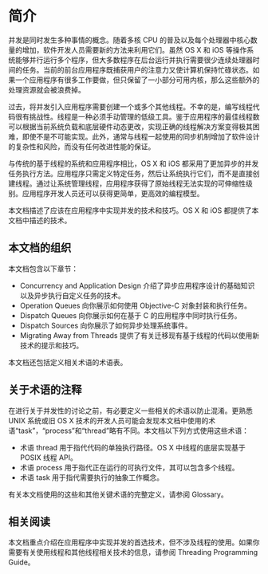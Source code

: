 # 简介

并发是同时发生多种事情的概念。随着多核 CPU 的普及以及每个处理器中核心数量的增加，软件开发人员需要新的方法来利用它们。虽然 OS X 和 iOS 等操作系统能够并行运行多个程序，但大多数程序在后台运行并执行需要很少连续处理器时间的任务。当前的前台应用程序既捕获用户的注意力又使计算机保持忙碌状态。如果一个应用程序有很多工作要做，但只保留了一小部分可用内核，那么这些额外的处理资源就会被浪费掉。

过去，将并发引入应用程序需要创建一个或多个其他线程。不幸的是，编写线程代码很有挑战性。线程是一种必须手动管理的低级工具。鉴于应用程序的最佳线程数可以根据当前系统负载和底层硬件动态更改，实现正确的线程解决方案变得极其困难，即使不是不可能实现。此外，通常与线程一起使用的同步机制增加了软件设计的复杂性和风险，而没有任何改进性能的保证。

与传统的基于线程的系统和应用程序相比，OS X 和 iOS 都采用了更加异步的并发任务执行方法。应用程序只需定义特定任务，然后让系统执行它们，而不是直接创建线程。通过让系统管理线程，应用程序获得了原始线程无法实现的可伸缩性级别。应用程序开发人员还可以获得更简单，更高效的编程模型。

本文档描述了应该在应用程序中实现并发的技术和技巧。OS X 和 iOS 都提供了本文档中描述的技术。

## 本文档的组织

本文档包含以下章节：

- Concurrency and Application Design 介绍了异步应用程序设计的基础知识以及异步执行自定义任务的技术。
- Operation Queues 向你展示如何使用 Objective-C 对象封装和执行任务。
- Dispatch Queues 向你展示如何在基于 C 的应用程序中同时执行任务。
- Dispatch Sources 向你展示了如何异步处理系统事件。
- Migrating Away from Threads 提供了有关迁移现有基于线程的代码以使用新技术的提示和技巧。

本文档还包括定义相关术语的术语表。

## 关于术语的注释

在进行关于并发性的讨论之前，有必要定义一些相关的术语以防止混淆。更熟悉 UNIX 系统或旧 OS X 技术的开发人员可能会发现本文档中使用的术语“task”，“process”和“thread”略有不同。本文档以下列方式使用这些术语：

- 术语 thread 用于指代代码的单独执行路径。OS X 中线程的底层实现基于 POSIX 线程 API。
- 术语 process 用于指代正在运行的可执行文件，其可以包含多个线程。
- 术语 task 用于指代需要执行的抽象工作概念。

有关本文档使用的这些和其他关键术语的完整定义，请参阅 Glossary。

## 相关阅读

本文档重点介绍在应用程序中实现并发的首选技术，但不涉及线程的使用。如果你需要有关使用线程和其他线程相关技术的信息，请参阅 Threading Programming Guide。